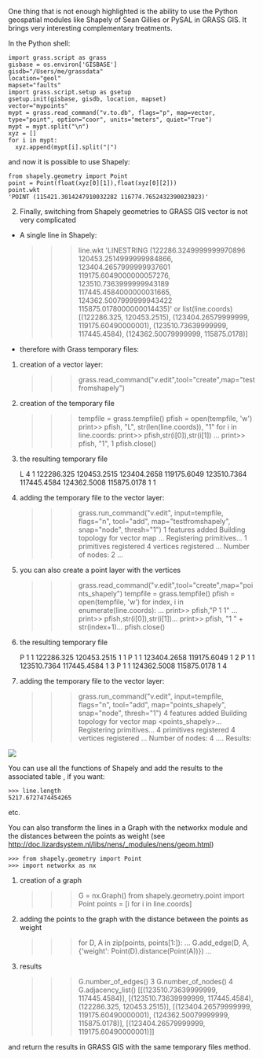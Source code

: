  One thing that is not enough highlighted is the ability to use  the Python geospatial modules like Shapely of Sean Gillies or PySAL in GRASS GIS. It brings very interesting complementary treatments.

In the Python shell:   

    import grass.script as grass
    gisbase = os.environ['GISBASE']
    gisdb="/Users/me/grassdata"
    location="geol"
    mapset="faults"
    import grass.script.setup as gsetup
    gsetup.init(gisbase, gisdb, location, mapset)
    vector="mypoints"
    mypt = grass.read_command("v.to.db", flags="p", map=vector, type="point", option="coor", units="meters", quiet="True")
    mypt = mypt.split("\n")
    xyz = []
    for i in mypt:
      xyz.append(mypt[i].split("|")



and now it is possible to use Shapely:

    from shapely.geometry import Point
    point = Point(float(xyz[0][1]),float(xyz[0][2]))
    point.wkt
    'POINT (115421.3014247910032282 116774.7652432390023023)' 











2) Finally, switching from Shapely geometries to GRASS GIS vector is not very complicated
 - A single line in Shapely:
 
    >>>  line.wkt
    'LINESTRING (122286.3249999999970896 120453.2514999999984866, 123404.2657999999937601 119175.6049000000057276, 123510.7363999999943189 117445.4584000000031665, 124362.5007999999943422 115875.0178000000014435)'
            or
    >>> list(line.coords)
    [(122286.325, 120453.2515), (123404.26579999999, 119175.60490000001), (123510.73639999999, 117445.4584), (124362.50079999999, 115875.0178)]

- therefore with Grass temporary files:

1) creation of a vector layer:    

    >>> grass.read_command("v.edit",tool="create",map="testfromshapely")
    >
2) creation of the temporary file  

    >>> tempfile = grass.tempfile()
    >>> pfish = open(tempfile, 'w')
    >>> print>> pfish, "L", str(len(line.coords)), "1"
    >>> for i in line.coords:
          print>> pfish,str(i[0]),str(i[1])
          ...
    >>> print>> pfish, "1", 1
    >>> pfish.close()

3) the resulting temporary file 

    L 4 1
    122286.325 120453.2515
    123404.2658 119175.6049
    123510.7364 117445.4584
    124362.5008 115875.0178
    1 1

4) adding the temporary file to the vector layer:

    >>> grass.run_command("v.edit", input=tempfile, flags="n", tool="add", map="testfromshapely", snap="node", thresh="1")
    1 features added
    Building topology for vector map <testfromshapely>...
    Registering primitives...
    1 primitives registered
    4 vertices registered
    ...
    Number of nodes: 2
    ...

5) you can also create a point layer with the vertices

    >>> grass.read_command("v.edit",tool="create",map="points_shapely")
    >>> tempfile = grass.tempfile()
    >>> pfish = open(tempfile, 'w')
    >>> for index, i in enumerate(line.coords):
    ...      print>> pfish,"P 1 1"
    ...      print>> pfish,str(i[0]),str(i[1])...      print>> pfish, "1 " + str(index+1)...
    >>> pfish.close()

6) the resulting temporary file

    P 1 1
    122286.325 120453.2515
    1 1
    P 1 1
    123404.2658 119175.6049
    1 2
    P 1 1
    123510.7364 117445.4584
    1 3
    P 1 1
    124362.5008 115875.0178
    1 4

7) adding the temporary file to the vector layer:

    >>> grass.run_command("v.edit", input=tempfile, flags="n", tool="add", map="points_shapely", snap="node", thresh="1")
    4 features added
    Building topology for vector map <points_shapely>...
    Registering primitives...
    4 primitives registered
    4 vertices registered
    ...
    Number of nodes: 4
    .... 
Results:

![](http://osgeo-org.1560.x6.nabble.com/file/n4985178/resultshapely_grass.jpg)

You can use all the functions of Shapely and add the results to the associated table , if you want:

    >>> line.length
    5217.6727474454265
etc.

You can also transform the lines in a Graph with the networkx module and the distances between the points as weight (see http://doc.lizardsystem.nl/libs/nens/_modules/nens/geom.html)

    >>> from shapely.geometry import Point
    >>> import networkx as nx
1) creation of a graph  

    >>> G = nx.Graph()
    >>> from shapely.geometry.point import Point
    >>> points = [i for i in line.coords]
2) adding the points to the graph with the distance between the points as weight

    >>> for D, A in zip(points, points[1:]):
    ...       G.add_edge(D, A, {'weight': Point(D).distance(Point(A))})
...
3) results

    >>> G.number_of_edges()
    3
    >>> G.number_of_nodes()
    4
    >>> G.adjacency_list()
    [[(123510.73639999999, 117445.4584)], [(123510.73639999999, 117445.4584), (122286.325, 120453.2515)], [(123404.26579999999, 119175.60490000001), (124362.50079999999, 115875.0178)], [(123404.26579999999, 119175.60490000001)]]

and return the results in GRASS GIS with the same temporary files method.
